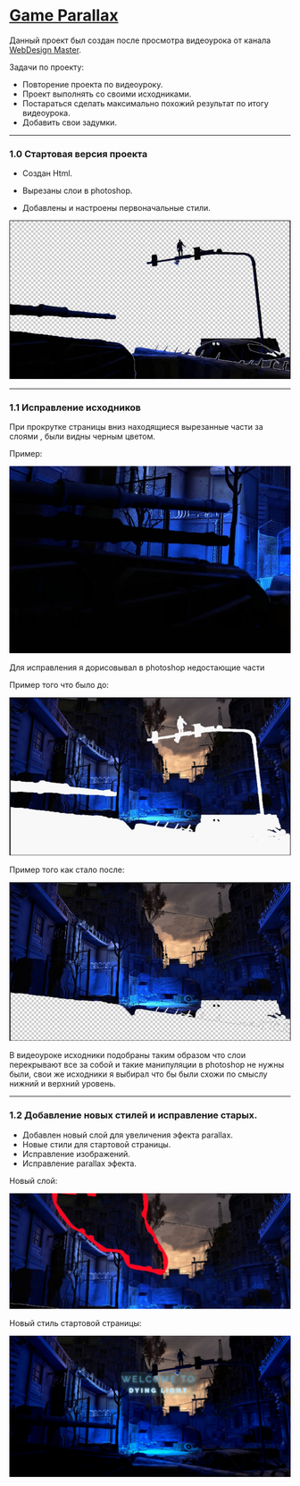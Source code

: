 # [Game Parallax](https://game-parralax-7sruu94qw-twincki.vercel.app/)

Данный проект был создан после просмотра видеоурока от канала [WebDesign Master](https://www.youtube.com/@wdm).

Задачи по проекту:

- Повторение проекта по видеоуроку.
- Проект выполнять со своими исходниками.
- Постараться сделать максимально похожий результат по итогу видеоурока.
- Добавить свои задумки.

---

### 1.0 Стартовая версия проекта

- Создан Html.
- Вырезаны слои в photoshop.

- Добавлены и настроены первоначальные стили.

![layers](material_for_description/layers.jpg)

---

### 1.1 Исправление исходников

При прокрутке страницы вниз находящиеся вырезанные части за слоями
, были видны черным цветом.

Пример:

![projectV1.1](material_for_description/layers_example.jpg)

Для исправления я дорисовывал в photoshop недостающие части

Пример того что было до:

![projectV1.1](material_for_description/city_example_before.jpg)

Пример того как стало после:

![projectV1.1](material_for_description/city_example_after.jpg)

В видеоуроке исходники подобраны таким образом что слои перекрывают все за собой и такие манипуляции в photoshop не нужны были, свои же исходники я выбирал что бы были схожи по смыслу нижний и верхний уровень.

---

### 1.2 Добавление новых стилей и исправление старых.

- Добавлен новый слой для увеличения эфекта parallax.
- Новые стили для стартовой страницы.
- Исправление изображений.
- Исправление parallax эфекта.

Новый слой:

![projectV1.2 layer_back](material_for_description/new_layer_back.jpg)

Новый стиль стартовой страницы:

![projectV1.2 layer_main](material_for_description/example_main.jpg)

